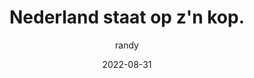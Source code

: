 ---
author: randy
layout: post
title: "Nederland staat op z'n kop."
comments: false
date: 2022-08-31
category: [burgerschap]
image: assets\images\1200px-Flag_blue_white_red_5x3.svg.png
---